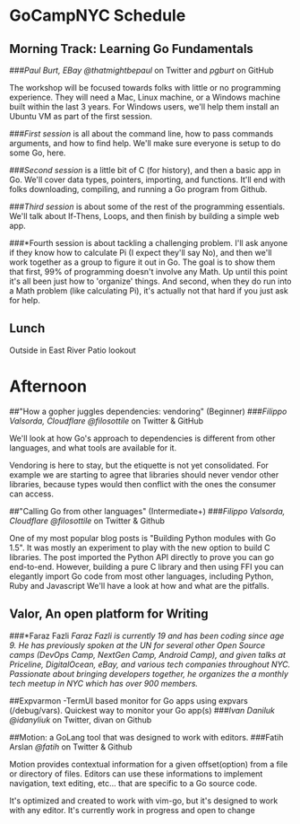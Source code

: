 # GoCampNYC Schedule

## Morning Track: Learning Go Fundamentals
###*Paul Burt, EBay*
_@thatmightbepaul_ on Twitter and _pgburt_ on GitHub

The workshop will be focused towards folks with little or no programming experience. They will need a Mac, Linux machine, or a Windows machine built within the last 3 years. For Windows users, we'll help them install an Ubuntu VM as part of the first session.

###*First session* 
is all about the command line, how to pass commands arguments, and how to find help. We'll make sure everyone is setup to do some Go, here.

###*Second session* 
is a little bit of C (for history), and then a basic app in Go. We'll cover data types, pointers, importing, and functions. It'll end with folks downloading, compiling, and running a Go program from Github.

###*Third session* 
is about some of the rest of the programming essentials. We'll talk about If-Thens, Loops, and then finish by building a simple web app.

###*Fourth session
is about tackling a challenging problem. I'll ask anyone if they know how to calculate Pi (I expect they'll say No), and then we'll work together as a group to figure it out in Go. The goal is to show them that first, 99% of programming doesn't involve any Math. Up until this point it's all been just how to 'organize' things. And second, when they do run into a Math problem (like calculating Pi), it's actually not that hard if you just ask for help.

## Lunch

Outside in East River Patio lookout

# Afternoon

##"How a gopher juggles dependencies: vendoring" (Beginner)
###*Filippo Valsorda, Cloudflare*
_@filosottile_ on Twitter & GitHub

We'll look at how Go's approach to dependencies is different from other
languages, and what tools are available for it.

Vendoring is here to stay, but the etiquette is not yet consolidated.
For example we are starting to agree that libraries should never vendor
other libraries, because types would then conflict with the ones the
consumer can access.

##"Calling Go from other languages" (Intermediate+)
###*Filippo Valsorda, Cloudflare*
_@filosottile_ on Twitter & Github

One of my most popular blog posts is "Building Python modules with Go
1.5". It was mostly an experiment to play with the new option to build C
libraries. The post imported the Python API directly to prove you can go
end-to-end. However, building a pure C library and then using FFI you
can elegantly import Go code from most other languages, including
Python, Ruby and Javascript We'll have a look at how and what are the
pitfalls.

## Valor, An open platform for Writing
###*Faraz Fazli
_Faraz Fazli is currently 19 and has been coding since age 9. He has previously spoken at the UN for several other Open Source camps (DevOps Camp, NextGen Camp, Android Camp), and given talks at Priceline, DigitalOcean, eBay, and various tech companies throughout NYC. Passionate about bringing developers together, he organizes the a monthly tech meetup in NYC which has over 900 members._

##Expvarmon -TermUI based monitor for Go apps using expvars (/debug/vars). Quickest way to monitor your Go app(s)
###*Ivan Daniluk*
_@idanyliuk_ on Twitter, divan on Github

##Motion: a GoLang tool that was designed to work with editors. 
###Fatih Arslan
_@fatih_ on Twitter & Github

Motion provides contextual information for a given offset(option) from a file or directory of files. Editors can use these informations to implement navigation, text editing, etc... that are specific to a Go source code.

It's optimized and created to work with vim-go, but it's designed to work with any editor. It's currently work in progress and open to change
